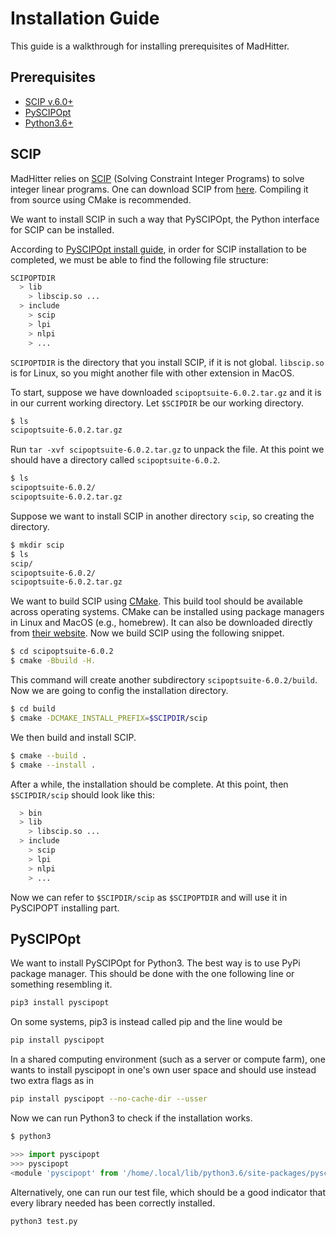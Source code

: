 # Installation Guide

This guide is a walkthrough for installing prerequisites of MadHitter.

## Prerequisites
- [SCIP v.6.0+](https://scip.zib.de/)
- [PySCIPOpt](https://github.com/SCIP-Interfaces/PySCIPOpt)
- [Python3.6+](https://www.python.org/downloads/)

## SCIP

MadHitter relies on [SCIP](https://scip.zib.de/) (Solving Constraint Integer Programs) to solve
integer linear programs. One can download SCIP from [here](https://scip.zib.de/index.php#download).
Compiling it from source using CMake is recommended.

We want to install SCIP in such a way that PySCIPOpt, the Python interface for SCIP
can be installed.

According to [PySCIPOpt install guide](https://github.com/SCIP-Interfaces/PySCIPOpt/blob/master/INSTALL.md),
in order for SCIP installation to be completed, we must be able to find the following file structure:
```bash
SCIPOPTDIR
  > lib
    > libscip.so ...
  > include
    > scip
    > lpi
    > nlpi
    > ...
```

`SCIPOPTDIR` is the directory that you install SCIP, if it is not global. `libscip.so` is for Linux, 
so you might another file with other extension in MacOS.

To start, suppose we have downloaded `scipoptsuite-6.0.2.tar.gz` and it is in
our current working directory. Let `$SCIPDIR` be our working directory.
```bash
$ ls
scipoptsuite-6.0.2.tar.gz
```

Run `tar -xvf scipoptsuite-6.0.2.tar.gz` to unpack the file. At this point we
should have a directory called `scipoptsuite-6.0.2`.

```bash
$ ls
scipoptsuite-6.0.2/
scipoptsuite-6.0.2.tar.gz
```

Suppose we want to install SCIP in another directory `scip`, so creating the directory.

```bash
$ mkdir scip
$ ls
scip/
scipoptsuite-6.0.2/
scipoptsuite-6.0.2.tar.gz
```

We want to build SCIP using [CMake](https://cmake.org/). This build tool should be available across operating systems. CMake can be installed using package managers
in Linux and MacOS (e.g., homebrew). It can also be downloaded directly from [their website](https://cmake.org/download/).
Now we build SCIP using the following snippet.
```bash
$ cd scipoptsuite-6.0.2
$ cmake -Bbuild -H.
```

This command will create another subdirectory `scipoptsuite-6.0.2/build`.
Now we are going to config the installation directory.

```bash
$ cd build
$ cmake -DCMAKE_INSTALL_PREFIX=$SCIPDIR/scip
```

We then build and install SCIP.
```bash
$ cmake --build .
$ cmake --install .
```

After a while, the installation should be complete. At this point, then `$SCIPDIR/scip` should look like this:
```bash
  > bin
  > lib
    > libscip.so ...
  > include
    > scip
    > lpi
    > nlpi
    > ...
```

Now we can refer to `$SCIPDIR/scip` as `$SCIPOPTDIR` and will use it in PySCIPOPT installing part.

## PySCIPOpt

We want to install PySCIPOpt for Python3. The best way is to use PyPi package manager.
This should be done with the one following line or something resembling it.

```bash
pip3 install pyscipopt
```
On some systems, pip3 is instead called pip and the line would be

```bash
pip install pyscipopt
```

In a shared computing environment (such as a server or compute farm), one wants to install pyscipopt in one's own user space and should use instead two extra flags as in
```bash
pip install pyscipopt --no-cache-dir --usser
```

Now we can run Python3 to check if the installation works.

```bash
$ python3
```
```python
>>> import pyscipopt
>>> pyscipopt
<module 'pyscipopt' from '/home/.local/lib/python3.6/site-packages/pyscipopt/__init__.py'>
```

Alternatively, one can run our test file, which should be a good indicator that every library needed has been correctly installed.
```bash
python3 test.py
```
